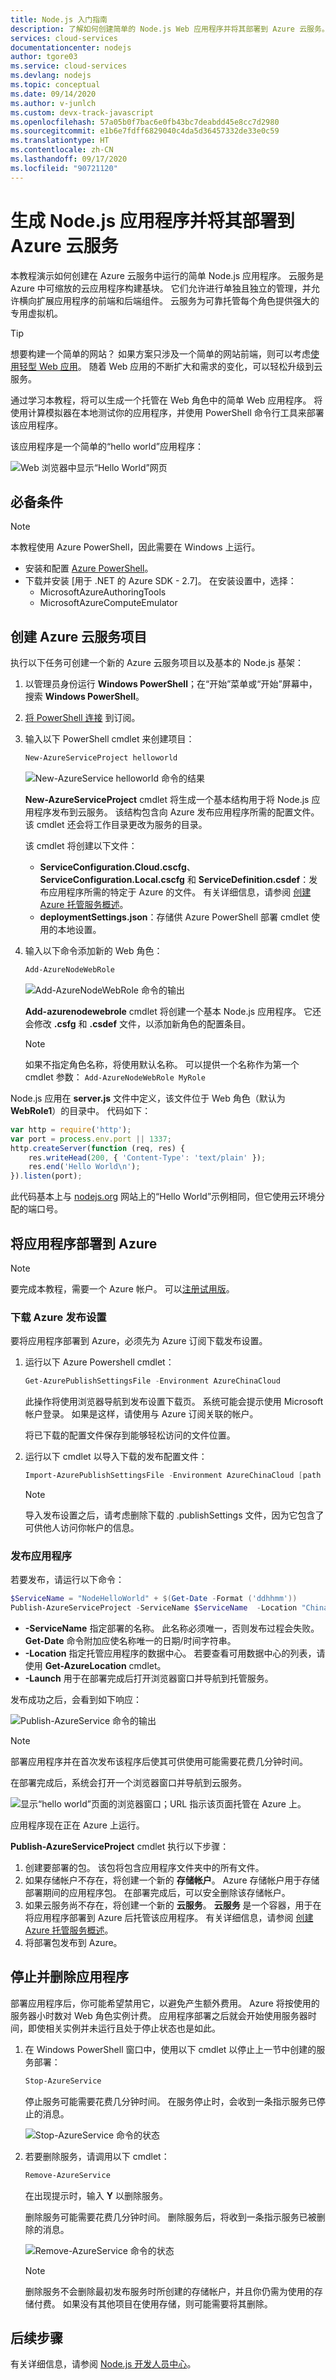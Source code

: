 ```yaml
---
title: Node.js 入门指南
description: 了解如何创建简单的 Node.js Web 应用程序并将其部署到 Azure 云服务。
services: cloud-services
documentationcenter: nodejs
author: tgore03
ms.service: cloud-services
ms.devlang: nodejs
ms.topic: conceptual
ms.date: 09/14/2020
ms.author: v-junlch
ms.custom: devx-track-javascript
ms.openlocfilehash: 57a05b0f7bac6e0fb43bc7deabdd45e8cc7d2980
ms.sourcegitcommit: e1b6e7fdff6829040c4da5d36457332de33e0c59
ms.translationtype: HT
ms.contentlocale: zh-CN
ms.lasthandoff: 09/17/2020
ms.locfileid: "90721120"
---
```

# <a name="build-and-deploy-a-nodejs-application-to-an-azure-cloud-service"></a>生成 Node.js 应用程序并将其部署到 Azure 云服务

本教程演示如何创建在 Azure 云服务中运行的简单 Node.js 应用程序。 云服务是 Azure 中可缩放的云应用程序构建基块。 它们允许进行单独且独立的管理，并允许横向扩展应用程序的前端和后端组件。  云服务为可靠托管每个角色提供强大的专用虚拟机。


> [!TIP]
> 想要构建一个简单的网站？ 如果方案只涉及一个简单的网站前端，则可以考虑[使用轻型 Web 应用]。 随着 Web 应用的不断扩大和需求的变化，可以轻松升级到云服务。

通过学习本教程，将可以生成一个托管在 Web 角色中的简单 Web 应用程序。 将使用计算模拟器在本地测试你的应用程序，并使用 PowerShell 命令行工具来部署该应用程序。

该应用程序是一个简单的“hello world”应用程序：

![Web 浏览器中显示“Hello World”网页][A web browser displaying the Hello World web page]

## <a name="prerequisites"></a>必备条件
> [!NOTE]
> 本教程使用 Azure PowerShell，因此需要在 Windows 上运行。

* 安装和配置 [Azure PowerShell]。
* 下载并安装 [用于 .NET 的 Azure SDK - 2.7]。 在安装设置中，选择：
  * MicrosoftAzureAuthoringTools
  * MicrosoftAzureComputeEmulator

## <a name="create-an-azure-cloud-service-project"></a>创建 Azure 云服务项目
执行以下任务可创建一个新的 Azure 云服务项目以及基本的 Node.js 基架：

1. 以管理员身份运行 **Windows PowerShell**；在“开始”菜单或“开始”屏幕中，搜索 **Windows PowerShell**。
2. [将 PowerShell 连接] 到订阅。
3. 输入以下 PowerShell cmdlet 来创建项目：

   ```powershell
   New-AzureServiceProject helloworld
   ```

   ![New-AzureService helloworld 命令的结果][The result of the New-AzureService helloworld command]

   **New-AzureServiceProject** cmdlet 将生成一个基本结构用于将 Node.js 应用程序发布到云服务。 该结构包含向 Azure 发布应用程序所需的配置文件。 该 cmdlet 还会将工作目录更改为服务的目录。

   该 cmdlet 将创建以下文件：

   * **ServiceConfiguration.Cloud.cscfg**、**ServiceConfiguration.Local.cscfg** 和 **ServiceDefinition.csdef**：发布应用程序所需的特定于 Azure 的文件。 有关详细信息，请参阅 [创建 Azure 托管服务概述]。
   * **deploymentSettings.json**：存储供 Azure PowerShell 部署 cmdlet 使用的本地设置。

4. 输入以下命令添加新的 Web 角色：

   ```powershell
   Add-AzureNodeWebRole
   ```

   ![Add-AzureNodeWebRole 命令的输出][The output of the Add-AzureNodeWebRole command]

   **Add-azurenodewebrole** cmdlet 将创建一个基本 Node.js 应用程序。 它还会修改 **.csfg** 和 **.csdef** 文件，以添加新角色的配置条目。

   > [!NOTE]
   > 如果不指定角色名称，将使用默认名称。 可以提供一个名称作为第一个 cmdlet 参数： `Add-AzureNodeWebRole MyRole`

Node.js 应用在 **server.js** 文件中定义，该文件位于 Web 角色（默认为 **WebRole1**）的目录中。 代码如下：

```js
var http = require('http');
var port = process.env.port || 1337;
http.createServer(function (req, res) {
    res.writeHead(200, { 'Content-Type': 'text/plain' });
    res.end('Hello World\n');
}).listen(port);
```

此代码基本上与 [nodejs.org] 网站上的“Hello World”示例相同，但它使用云环境分配的端口号。

## <a name="deploy-the-application-to-azure"></a>将应用程序部署到 Azure

> [!NOTE]
> 要完成本教程，需要一个 Azure 帐户。 可以[注册试用版](https://www.azure.cn/pricing/1rmb-trial)。

### <a name="download-the-azure-publishing-settings"></a>下载 Azure 发布设置
要将应用程序部署到 Azure，必须先为 Azure 订阅下载发布设置。

1. 运行以下 Azure Powershell cmdlet：

    ```powershell
    Get-AzurePublishSettingsFile -Environment AzureChinaCloud
    ```

   此操作将使用浏览器导航到发布设置下载页。 系统可能会提示使用 Microsoft 帐户登录。 如果是这样，请使用与 Azure 订阅关联的帐户。

   将已下载的配置文件保存到能够轻松访问的文件位置。
2. 运行以下 cmdlet 以导入下载的发布配置文件：

    ```powershell
    Import-AzurePublishSettingsFile -Environment AzureChinaCloud [path to file]
    ```

    > [!NOTE]
    > 导入发布设置之后，请考虑删除下载的 .publishSettings 文件，因为它包含了可供他人访问你帐户的信息。

### <a name="publish-the-application"></a>发布应用程序
若要发布，请运行以下命令：

```powershell
$ServiceName = "NodeHelloWorld" + $(Get-Date -Format ('ddhhmm'))
Publish-AzureServiceProject -ServiceName $ServiceName  -Location "China East" -Launch
```

* **-ServiceName** 指定部署的名称。 此名称必须唯一，否则发布过程会失败。 **Get-Date** 命令附加应使名称唯一的日期/时间字符串。
* **-Location** 指定托管应用程序的数据中心。 若要查看可用数据中心的列表，请使用 **Get-AzureLocation** cmdlet。
* **-Launch** 用于在部署完成后打开浏览器窗口并导航到托管服务。

发布成功之后，会看到如下响应：

![Publish-AzureService 命令的输出][The output of the Publish-AzureService command]

> [!NOTE]
> 部署应用程序并在首次发布该程序后使其可供使用可能需要花费几分钟时间。

在部署完成后，系统会打开一个浏览器窗口并导航到云服务。

![显示“hello world”页面的浏览器窗口；URL 指示该页面托管在 Azure 上。][A browser window displaying the hello world page; the URL indicates the page is hosted on Azure.]

应用程序现在正在 Azure 上运行。

**Publish-AzureServiceProject** cmdlet 执行以下步骤：

1. 创建要部署的包。 该包将包含应用程序文件夹中的所有文件。
2. 如果存储帐户不存在，将创建一个新的 **存储帐户**。 Azure 存储帐户用于存储部署期间的应用程序包。 在部署完成后，可以安全删除该存储帐户。
3. 如果云服务尚不存在，将创建一个新的 **云服务**。 **云服务** 是一个容器，用于在将应用程序部署到 Azure 后托管该应用程序。 有关详细信息，请参阅 [创建 Azure 托管服务概述]。
4. 将部署包发布到 Azure。

## <a name="stopping-and-deleting-your-application"></a>停止并删除应用程序
部署应用程序后，你可能希望禁用它，以避免产生额外费用。 Azure 将按使用的服务器小时数对 Web 角色实例计费。 应用程序部署之后就会开始使用服务器时间，即使相关实例并未运行且处于停止状态也是如此。

1. 在 Windows PowerShell 窗口中，使用以下 cmdlet 以停止上一节中创建的服务部署：

    ```powershell
    Stop-AzureService
    ```

   停止服务可能需要花费几分钟时间。 在服务停止时，会收到一条指示服务已停止的消息。

   ![Stop-AzureService 命令的状态][The status of the Stop-AzureService command]
2. 若要删除服务，请调用以下 cmdlet：

    ```powershell
    Remove-AzureService
    ```

   在出现提示时，输入 **Y** 以删除服务。

   删除服务可能需要花费几分钟时间。 删除服务后，将收到一条指示服务已被删除的消息。

   ![Remove-AzureService 命令的状态][The status of the Remove-AzureService command]

   > [!NOTE]
   > 删除服务不会删除最初发布服务时所创建的存储帐户，并且你仍需为使用的存储付费。 如果没有其他项目在使用存储，则可能需要将其删除。

## <a name="next-steps"></a>后续步骤
有关详细信息，请参阅 [Node.js 开发人员中心]。

<!-- URL List -->

[使用轻型 Web 应用]: ../app-service/quickstart-nodejs.md
[Azure PowerShell]: https://docs.microsoft.com/powershell/azure/
[Azure SDK for .NET 3.0]: https://www.microsoft.com/download/details.aspx?id=54917
[将 PowerShell 连接]: https://docs.microsoft.com/powershell/azure/
[nodejs.org]: https://nodejs.org/
[创建 Azure 托管服务概述]: /cloud-services/
[Node.js 开发人员中心]: /develop/nodejs/

<!-- IMG List -->

[The result of the New-AzureService helloworld command]: ./media/cloud-services-nodejs-develop-deploy-app/node9.png
[The output of the Add-AzureNodeWebRole command]: ./media/cloud-services-nodejs-develop-deploy-app/node11.png
[A web browser displaying the Hello World web page]: ./media/cloud-services-nodejs-develop-deploy-app/node14.png
[The output of the Publish-AzureService command]: ./media/cloud-services-nodejs-develop-deploy-app/node19.png
[A browser window displaying the hello world page; the URL indicates the page is hosted on Azure.]: ./media/cloud-services-nodejs-develop-deploy-app/node21.png
[The status of the Stop-AzureService command]: ./media/cloud-services-nodejs-develop-deploy-app/node48.png
[The status of the Remove-AzureService command]: ./media/cloud-services-nodejs-develop-deploy-app/node49.png





